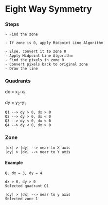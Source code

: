 # Eight Way Symmetry

### Steps
```
- Find the zone
```
```
- If zone is 0, apply Midpoint Line Algorithm
```
```
- Else, convert it to zone 0
- Apply Midpoint Line Algorithm
- Find the pixels in zone 0
- Convert pixels back to original zone
- Draw the line
```

### Quadrants

<p>dx = x<sub>2</sub>-x<sub>1</sub></p>
<p>dy = y<sub>2</sub>-y<sub>1</sub></p>

```
Q1 --> dy > 0, dx > 0
Q2 --> dy > 0, dx < 0
Q3 --> dy < 0, dx < 0
Q4 --> dy < 0, dx > 0
```

### Zone
```
|dx| > |dy| --> near to X axis
|dy| > |dx| --> near to Y axis
```

#### Example
```
Q. dx = 3, dy = 4

dx > 0, dy > 0
Selected quadrant Q1

|dy| > |dx| --> near to y axis
Selected zone 1

```
